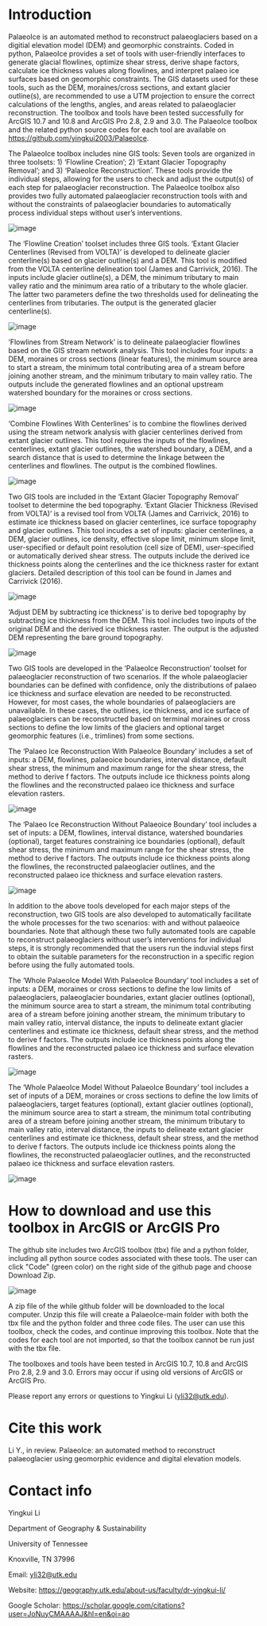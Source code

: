 # Introduction
PalaeoIce is an automated method to reconstruct palaeoglaciers based on a digitial elevation model (DEM) and geomorphic constraints. Coded in python, PalaeoIce provides a set of tools with user-friendly interfaces to generate glacial flowlines, optimize shear stress, derive shape factors, calculate ice thickness values along flowlines, and interpret palaeo ice surfaces based on geomorphic constraints. The GIS datasets used for these tools, such as the DEM, moraines/cross sections, and extant glacier outline(s), are recommended to use a UTM projection to ensure the correct calculations of the lengths, angles, and areas related to palaeoglacier reconstruction. The toolbox and tools have been tested successfully for ArcGIS 10.7 and 10.8 and ArcGIS Pro 2.8,  2.9 and 3.0. The PalaeoIce toolbox and the related python source codes for each tool are available on https://github.com/yingkui2003/PalaeoIce. 

The PalaeoIce toolbox includes nine GIS tools: Seven tools are organized in three toolsets: 1) ‘Flowline Creation’; 2) ‘Extant Glacier Topography Removal’; and 3) ‘PalaeoIce Reconstruction’. These tools provide the individual steps, allowing for the users to check and adjust the output(s) of each step for palaeoglacier reconstruction. The PalaeoIce toolbox also provides two fully automated palaeoglacier reconstruction tools with and without the constraints of palaeoglacier boundaries to automatically process individual steps without user’s interventions. 

![image](https://user-images.githubusercontent.com/24683137/175660173-3a09a7a6-6e08-4a24-986b-0632af2ce230.png)

The ‘Flowline Creation’ toolset includes three GIS tools. ‘Extant Glacier Centerlines (Revised from VOLTA)’ is developed to delineate glacier centerline(s) based on glacier outline(s) and a DEM. This tool is modified from the VOLTA centerline delineation tool (James and Carrivick, 2016). The inputs include glacier outline(s), a DEM, the minimum tributary to main valley ratio and the minimum area ratio of a tributary to the whole glacier. The latter two parameters define the two thresholds used for delineating the centerlines from tributaries. The output is the generated glacier centerline(s).

![image](https://user-images.githubusercontent.com/24683137/175660330-ed16dd6b-da48-47c9-b681-6fe0274add8c.png)

‘Flowlines from Stream Network’ is to delineate palaeoglacier flowlines based on the GIS stream network analysis. This tool includes four inputs: a DEM, moraines or cross sections (linear features), the minimum source area to start a stream, the minimum total contributing area of a stream before joining another stream, and the minimum tributary to main valley ratio. The outputs include the generated flowlines and an optional upstream watershed boundary for the moraines or cross sections.

![image](https://user-images.githubusercontent.com/24683137/175660463-a99c883b-fec7-40b8-b1e4-745bc141a5f0.png)

‘Combine Flowlines With Centerlines’ is to combine the flowlines derived using the stream network analysis with glacier centerlines derived from extant glacier outlines. This tool requires the inputs of the flowlines, centerlines, extant glacier outlines, the watershed boundary, a DEM, and a search distance that is used to determine the linkage between the centerlines and flowlines. The output is the combined flowlines.

![image](https://user-images.githubusercontent.com/24683137/175660590-5934ee1f-69ba-484c-81a6-c336ae1dc45f.png)

Two GIS tools are included in the ‘Extant Glacier Topography Removal’ toolset to determine the bed topography. ‘Extant Glacier Thickness (Revised from VOLTA)’ is a revised tool from VOLTA (James and Carrivick, 2016) to estimate ice thickness based on glacier centerlines, ice surface topography and glacier outlines. This tool incudes a set of inputs: glacier centerlines, a DEM, glacier outlines, ice density, effective slope limit, minimum slope limit, user-specified or default point resolution (cell size of DEM), user-specified or automatically derived shear stress. The outputs include the derived ice thickness points along the centerlines and the ice thickness raster for extant glaciers. Detailed description of this tool can be found in James and Carrivick (2016).

![image](https://user-images.githubusercontent.com/24683137/175660729-02d2a0de-0abc-46c4-8e81-cfb6dfda1059.png)

‘Adjust DEM by subtracting ice thickness’ is to derive bed topography by subtracting ice thickness from the DEM. This tool includes two inputs of the original DEM and the derived ice thickness raster. The output is the adjusted DEM representing the bare ground topography.

![image](https://user-images.githubusercontent.com/24683137/175660815-70aeec3f-7c28-4236-8dc6-4bb3ae4665a7.png)
 
Two GIS tools are developed in the ‘PalaeoIce Reconstruction’ toolset for palaeoglacier reconstruction of two scenarios. If the whole palaeoglacier boundaries can be defined with confidence, only the distributions of palaeo ice thickness and surface elevation are needed to be reconstructed. However, for most cases, the whole boundaries of palaeoglaciers are unavailable. In these cases, the outlines, ice thickness, and ice surface of palaeoglaciers can be reconstructed based on terminal moraines or cross sections to define the low limits of the glaciers and optional target geomorphic features (i.e., trimlines) from some sections. 

The ‘Palaeo Ice Reconstruction With PalaeoIce Boundary’ includes a set of inputs: a DEM, flowlines, palaeoice boundaries, interval distance, default shear stress, the minimum and maximum range for the shear stress, the method to derive f factors. The outputs include ice thickness points along the flowlines and the reconstructed palaeo ice thickness and surface elevation rasters.

![image](https://user-images.githubusercontent.com/24683137/175660988-db73a388-b03f-481c-8052-7bca27dd9881.png)

The ‘Palaeo Ice Reconstruction Without Palaeoice Boundary’ tool includes a set of inputs: a DEM, flowlines, interval distance, watershed boundaries (optional), target features constraining ice boundaries (optional), default shear stress, the minimum and maximum range for the shear stress, the method to derive f factors. The outputs include ice thickness points along the flowlines, the reconstructed palaeoglacier outlines, and the reconstructed palaeo ice thickness and surface elevation rasters. 

![image](https://user-images.githubusercontent.com/24683137/175661073-e69fc83a-6475-48d3-a0f9-804194bffbfc.png)

In addition to the above tools developed for each major steps of the reconstruction, two GIS tools are also developed to automatically facilitate the whole processes for the two scenarios: with and without palaeoice boundaries. Note that although these two fully automated tools are capable to reconstruct palaeoglaciers without user’s interventions for individual steps, it is strongly recommended that the users run the induvial steps first to obtain the suitable parameters for the reconstruction in a specific region before using the fully automated tools.

The ‘Whole PalaeoIce Model With PalaeoIce Boundary’ tool includes a set of inputs: a DEM, moraines or cross sections to define the low limits of palaeoglaciers, palaeoglacier boundaries, extant glacier outlines (optional), the minimum source area to start a stream, the minimum total contributing area of a stream before joining another stream, the minimum tributary to main valley ratio, interval distance, the inputs to delineate extant glacier centerlines and estimate ice thickness, default shear stress, and the method to derive f factors. The outputs include ice thickness points along the flowlines and the reconstructed palaeo ice thickness and surface elevation rasters.

![image](https://user-images.githubusercontent.com/24683137/175661206-7168114c-4e00-49aa-a8e1-6c7666e213ad.png)
 
The ‘Whole PalaeoIce Model Without PalaeoIce Boundary’ tool includes a set of inputs of a DEM, moraines or cross sections to define the low limits of palaeoglaciers, target features (optional), extant glacier outlines (optional), the minimum source area to start a stream, the minimum total contributing area of a stream before joining another stream, the minimum tributary to main valley ratio, interval distance, the inputs to delineate extant glacier centerlines and estimate ice thickness, default shear stress, and the method to derive f factors. The outputs include ice thickness points along the flowlines, the reconstructed palaeoglacier outlines, and the reconstructed palaeo ice thickness and surface elevation rasters. 

![image](https://user-images.githubusercontent.com/24683137/175661270-9b1f1c6b-67a0-4236-9a4c-395a620fe86b.png)

# How to download and use this toolbox in ArcGIS or ArcGIS Pro
The github site includes two ArcGIS toolbox (tbx) file and a python folder, including all python source codes associated with these tools. The user can click "Code" (green color) on the right side of the github page and choose Download Zip.

![image](https://user-images.githubusercontent.com/24683137/175660065-06f763f9-580d-4f6a-8020-d19fd7620ac2.png)

A zip file of the while github folder will be downloaded to the local computer. Unzip this file will create a PalaeoIce-main folder with both the tbx file and the python folder and three code files. The user can use this toolbox, check the codes, and continue improving this toolbox. Note that the codes for each tool are not imported, so that the toolbox cannot be run just with the tbx file.

The toolboxes and tools have been tested in ArcGIS 10.7, 10.8 and ArcGIS Pro 2.8, 2.9 and 3.0. Errors may occur if using old versions of ArcGIS or ArcGIS Pro. 

Please report any errors or questions to Yingkui Li (yli32@utk.edu).

# Cite this work
Li Y., in review. PalaeoIce: an automated method to reconstruct palaeoglacier using geomorphic evidence and digital elevation models.

# Contact info
Yingkui Li

Department of Geography & Sustainability

University of Tennessee

Knoxville, TN 37996

Email: yli32@utk.edu

Website: https://geography.utk.edu/about-us/faculty/dr-yingkui-li/

Google Scholar: https://scholar.google.com/citations?user=JoNuyCMAAAAJ&hl=en&oi=ao
